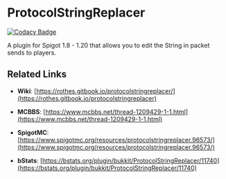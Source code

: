 # ProtocolStringReplacer

[![Codacy Badge](https://api.codacy.com/project/badge/Grade/10b4b7cb53d34e8289d708fa3a5e3caf)](https://app.codacy.com/gh/Rothes/ProtocolStringReplacer?utm_source=github.com&utm_medium=referral&utm_content=Rothes/ProtocolStringReplacer&utm_campaign=Badge_Grade_Settings)

A plugin for Spigot 1.8 - 1.20 that allows you to edit the String in packet sends to players.

## Related Links

*   **Wiki**:
[https://rothes.gitbook.io/protocolstringreplacer/](https://rothes.gitbook.io/protocolstringreplacer)

*   **MCBBS**:
[https://www.mcbbs.net/thread-1209429-1-1.html](https://www.mcbbs.net/thread-1209429-1-1.html)

*   **SpigotMC**:
[https://www.spigotmc.org/resources/protocolstringreplacer.96573/](https://www.spigotmc.org/resources/protocolstringreplacer.96573/)

*   **bStats**:
[https://bstats.org/plugin/bukkit/ProtocolStringReplacer/11740](https://bstats.org/plugin/bukkit/ProtocolStringReplacer/11740)
